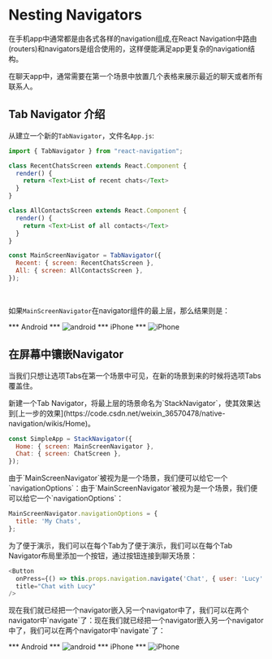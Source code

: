 # Nesting Navigators

<p>在手机app中通常都是由各式各样的navigation组成,在React Navigation中路由(routers)和navigators是组合使用的，这样便能满足app更复杂的navigation结构。</p>
<p>在聊天app中，通常需要在第一个场景中放置几个表格来展示最近的聊天或者所有联系人。</p>

## Tab Navigator 介绍

从建立一个新的`TabNavigator`，文件名`App.js`:

```javaScript
import { TabNavigator } from "react-navigation";

class RecentChatsScreen extends React.Component {
  render() {
    return <Text>List of recent chats</Text>
  }
}

class AllContactsScreen extends React.Component {
  render() {
    return <Text>List of all contacts</Text>
  }
}

const MainScreenNavigator = TabNavigator({
  Recent: { screen: RecentChatsScreen },
  All: { screen: AllContactsScreen },
});
```
</br>

如果`MainScreenNavigator`在navigator组件的最上层，那么结果则是：

*** Android *** ![android](https://reactnavigation.org/assets/examples/simple-tabs-android.png)
*** iPhone *** ![iPhone](https://reactnavigation.org/assets/examples/simple-tabs-iphone.png)
## 在屏幕中镶嵌Navigator

<p>当我们只想让选项Tabs在第一个场景中可见，在新的场景到来的时候将选项Tabs覆盖住。</p>
<p>
新建一个Tab Navigator，将最上层的场景命名为`StackNavigator`，使其效果达到[上一步的效果](https://code.csdn.net/weixin_36570478/native-navigation/wikis/Home)。</p>

```javaScript
const SimpleApp = StackNavigator({
  Home: { screen: MainScreenNavigator },
  Chat: { screen: ChatScreen },
});
```
<p>由于`MainScreenNavigator`被视为是一个场景，我们便可以给它一个`navigationOptions`：由于`MainScreenNavigator`被视为是一个场景，我们便可以给它一个`navigationOptions`：</p>

```javaScript
MainScreenNavigator.navigationOptions = {
  title: 'My Chats',
};
```
<p>为了便于演示，我们可以在每个Tab为了便于演示，我们可以在每个Tab Navigator布局里添加一个按钮，通过按钮连接到聊天场景：</p>

```javaScript
<Button
  onPress={() => this.props.navigation.navigate('Chat', { user: 'Lucy' })}
  title="Chat with Lucy"
/>
```

<p>现在我们就已经把一个navigator嵌入另一个navigator中了，我们可以在两个navigator中`navigate`了：现在我们就已经把一个navigator嵌入另一个navigator中了，我们可以在两个navigator中`navigate`了：</p>

*** Android *** ![android](https://reactnavigation.org/assets/examples/nested-android.png)
*** iPhone *** ![iPhone](https://reactnavigation.org/assets/examples/nested-iphone.png)
